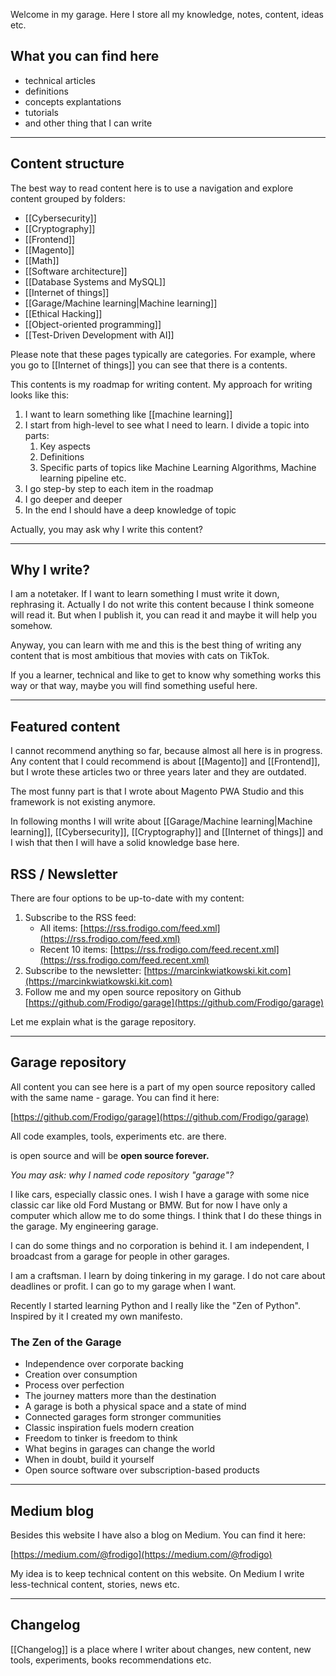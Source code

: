 Welcome in my garage. Here I store all my knowledge, notes, content, ideas etc.

## What you can find here

- technical articles
- definitions
- concepts explantations
- tutorials
- and other thing that I can write

---

## Content structure

The best way to read content here is to use a navigation and explore content grouped by folders:

- [[Cybersecurity]]
- [[Cryptography]]
- [[Frontend]]
- [[Magento]]
- [[Math]]
- [[Software architecture]]
- [[Database Systems and MySQL]]
- [[Internet of things]]
- [[Garage/Machine learning|Machine learning]]
- [[Ethical Hacking]]
- [[Object-oriented programming]]
- [[Test-Driven Development with AI]]

Please note that these pages typically are categories. For example, where you go to [[Internet of things]] you can see that there is a contents.

This contents is my roadmap for writing content. My approach for writing looks like this:

1. I want to learn something like [[machine learning]]
2. I start from high-level to see what I need to learn. I divide a topic into parts:
    1. Key aspects
    2. Definitions
    3. Specific parts of topics like Machine Learning Algorithms, Machine learning pipeline etc.
3. I go step-by step to each item in the roadmap
4. I go deeper and deeper
5. In the end I should have a deep knowledge of topic

Actually, you may ask why I write this content?

---

## Why I write?

I am a notetaker. If I want to learn something I must write it down, rephrasing it. Actually I do not write this content because I think someone will read it. But when I publish it, you can read it and maybe it will help you somehow.

Anyway, you can learn with me and this is the best thing of writing any content that is most ambitious that movies with cats on TikTok.

If you a learner, technical and like to get to know why something works this way or that way, maybe you will find something useful here.

---

## Featured content

I cannot recommend anything so far, because almost all here is in progress. Any content that I could recommend is about [[Magento]] and [[Frontend]], but I wrote these articles two or three years later and they are outdated.

The most funny part is that I wrote about Magento PWA Studio and this framework is not existing anymore.

In following months I will write about [[Garage/Machine learning|Machine learning]], [[Cybersecurity]], [[Cryptography]] and [[Internet of things]] and I wish that then I will have a solid knowledge base here.

## RSS / Newsletter

There are four options to be up-to-date with my content:

1. Subscribe to the RSS feed:
    - All items: [https://rss.frodigo.com/feed.xml](https://rss.frodigo.com/feed.xml)
    - Recent 10 items: [https://rss.frodigo.com/feed.recent.xml](https://rss.frodigo.com/feed.recent.xml)
2. Subscribe to the newsletter: [https://marcinkwiatkowski.kit.com](https://marcinkwiatkowski.kit.com)
3. Follow me and my open source repository on Github [https://github.com/Frodigo/garage](https://github.com/Frodigo/garage)

Let me explain what is the garage repository.

---

## Garage repository

All content you can see here is a part of my open source repository called with the same name - garage. You can find it here:

[https://github.com/Frodigo/garage](https://github.com/Frodigo/garage)

All code examples, tools, experiments etc. are there.

is open source and will be **open source forever.**

*You may ask: why I named code repository "garage"?*

I like cars, especially classic ones. I wish I have a garage with some nice classic car like old Ford Mustang or BMW. But for now I have only a computer which allow me to do some things. I think that I do these things in the garage. My engineering garage.

I can do some things and no corporation is behind it. I am independent, I broadcast from a garage for people in other garages.

I am a craftsman. I learn by doing tinkering in my garage. I do not care about deadlines or profit. I can go to my garage when I want.

Recently I started learning Python and I really like the "Zen of Python". Inspired by it I created my own manifesto.

### The Zen of the Garage

- Independence over corporate backing
- Creation over consumption
- Process over perfection
- The journey matters more than the destination
- A garage is both a physical space and a state of mind
- Connected garages form stronger communities
- Classic inspiration fuels modern creation
- Freedom to tinker is freedom to think
- What begins in garages can change the world
- When in doubt, build it yourself
- Open source software over subscription-based products

---

## Medium blog

Besides this website I have also a blog on Medium. You can find it here:

[https://medium.com/@frodigo](https://medium.com/@frodigo)

My idea is to keep technical content on this website. On Medium I write less-technical content, stories, news etc.

---

## Changelog

[[Changelog]] is a place where I writer about changes, new content, new tools, experiments, books recommendations etc.
